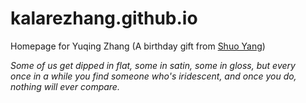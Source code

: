 # kalarezhang.github.io
Homepage for Yuqing Zhang
(A birthday gift from [Shuo Yang](https://shuoyang2000.github.io))

*Some of us get dipped in flat, some in satin, some in gloss, but every once in a while you find someone who's iridescent, and once you do, nothing will ever compare.*

